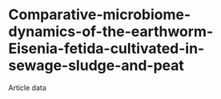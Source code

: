 # Comparative-microbiome-dynamics-of-the-earthworm-Eisenia-fetida-cultivated-in-sewage-sludge-and-peat
Article data
